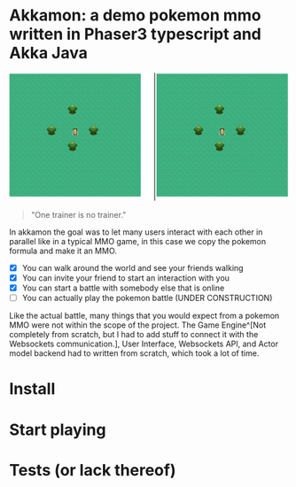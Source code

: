 # Akkamon: a demo pokemon mmo written in Phaser3 typescript and Akka Java

![core-idea](./readme-media/header.gif)

> "One trainer is no trainer."

In akkamon the goal was to let many users interact with each other in parallel like in a typical MMO game, in this case we copy the pokemon formula and make it an MMO.

- [x] You can walk around the world and see your friends walking
- [x] You can invite your friend to start an interaction with you
- [x] You can start a battle with somebody else that is online
- [ ] You can actually play the pokemon battle (UNDER CONSTRUCTION)

Like the actual battle, many things that you would expect from a pokemon MMO were not within the scope of the project. The Game Engine^[Not completely from scratch, but I had to add stuff to connect it with the Websockets communication.], User Interface, Websockets API, and Actor model backend had to written from scratch, which took a lot of time.



# Install



# Start playing


# Tests (or lack thereof)
